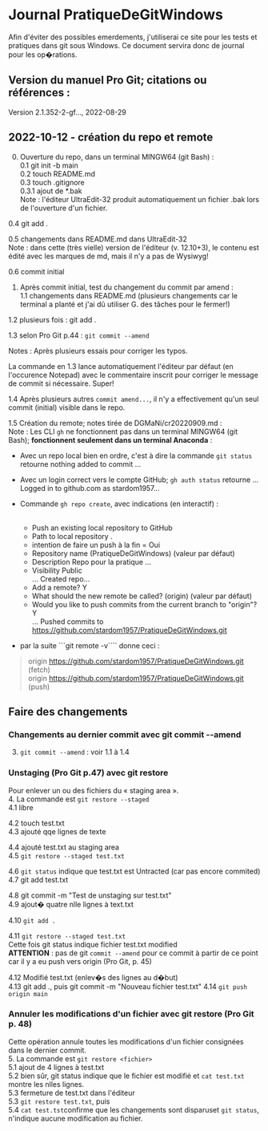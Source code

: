 # Journal PratiqueDeGitWindows
Afin d'éviter des possibles emerdements, j'utiliserai ce site pour les tests et pratiques dans git sous Windows. Ce document servira donc de journal pour les op�rations.

## Version du manuel Pro Git; citations ou références :
Version 2.1.352-2-gf..., 2022-08-29

## 2022-10-12 - création du repo et remote
0. Ouverture du repo, dans un terminal MINGW64 (git Bash) :<br>
 0.1 git init -b main<br>
 0.2 touch README.md<br>
 0.3 touch .gitignore<br>
  0.3.1 ajout de *.bak<br>
  Note : l'éditeur UltraEdit-32 produit automatiquement un fichier .bak lors de l'ouverture d'un fichier.<br>
  
 0.4 git add .<br>
 
 0.5 changements dans README.md dans UltraEdit-32<br>
 Note : dans cette (très vielle) version de l'éditeur (v. 12.10+3),  le contenu est édité avec les marques de md, mais il n'y a pas de Wysiwyg!<br>
 
 0.6 commit initial<br>

1. Après commit initial, test du changement du commit par amend :<br>
 1.1 changements dans README.md (plusieurs changements car le terminal a planté et j'ai dû utiliser G. des tâches pour le fermer!)<br>
 
 1.2 plusieurs fois : git add .<br>
 
 1.3 selon Pro Git p.44 : ```git commit --amend```<br>

  Notes :
  Après plusieurs essais pour corriger les typos.<br>
       
  La commande en 1.3 lance automatiquement l'éditeur par défaut (en l'occurence Notepad) avec le commentaire inscrit pour corriger le message de commit si nécessaire. Super!<br>

  1.4 Après plusieurs autres ```commit amend...```, il n'y a effectivement qu'un seul commit (initial) visible dans le repo.<br>
    
  1.5 Création du remote; notes tirée de DGMaNi/cr20220909.md :<br>
  Note : Les CLI `gh` ne fonctionnent pas dans un terminal MINGW64 (git Bash); **fonctionnent seulement dans un terminal Anaconda** :<br>
* Avec un repo local bien en ordre, c'est à dire la commande `git status`  retourne nothing added to commit ... <br>
* Avec un login correct vers le compte GitHub; `gh auth status` retourne
... Logged in to github.com as stardom1957...

* Commande `gh repo create`, avec indications (en interactif) :<br><br>
  - Push an existing local repository to GitHub<br>
  - Path to local repository .<br>
  - intention de faire un push à la fin = Oui<br>
  - Repository name (PratiqueDeGitWindows) (valeur par défaut)<br>
  - Description Repo pour la pratique ...<br>
  - Visibility Public<br>
    ... Created repo...<br>
  - Add a remote? Y<br>
  - What should the new remote be called? (origin) (valeur par défaut)<br>
  - Would you like to push commits from the current branch to "origin"? Y<br>
    ... Pushed commits to https://github.com/stardom1957/PratiqueDeGitWindows.git<br>

* par la suite ```git remote -v```` donne ceci :<br>
>origin  https://github.com/stardom1957/PratiqueDeGitWindows.git (fetch)<br>
>origin  https://github.com/stardom1957/PratiqueDeGitWindows.git (push)<br>


## Faire des changements
### Changements au dernier commit avec git commit --amend
3. ```git commit --amend``` : voir 1.1 à 1.4<br>
 
### Unstaging (Pro Git p.47) avec git restore
Pour enlever un ou des fichiers du « staging area ».<br>
4. La commande est ```git restore --staged```<br>
 4.1 libre<br>
  
 4.2 touch test.txt<br>
 4.3 ajouté qqe lignes de texte<br>
  
 4.4 ajouté test.txt au staging area<br>
 4.5 ```git restore --staged test.txt```<br>
  
 4.6 ```git status``` indique que test.txt est Untracted (car pas encore commited)<br>
 4.7 git add test.txt<br>
  
 4.8 git commit -m "Test de unstaging sur test.txt"<br>
 4.9 ajout� quatre nlle lignes à text.txt<br>
  
 4.10 ```git add .```<br>
  
 4.11 ```git restore --staged test.txt```<br>
       Cette fois git status indique fichier test.txt modified<br>
       **ATTENTION** : pas de git ``commit --amend`` pour ce commit à partir de ce point car il y a eu push vers origin (Pro Git, p. 45)<br>

 4.12 Modifié test.txt (enlev�s des lignes au d�but)<br>
 4.13 git add ., puis git commit -m "Nouveau fichier test.txt"
 4.14 ```git push origin main```<br>
  
### Annuler les modifications d'un fichier avec git restore (Pro Git p. 48)
Cette opération annule toutes les modifications d'un fichier consignées dans le dernier commit.<br>
5. La commande est ```git restore <fichier>```<br>
 5.1 ajout de 4 lignes à test.txt<br>
 5.2 bien sûr, git status indique que le fichier est modifié et ```cat test.txt``` montre les nlles lignes.<br>
 5.3 fermeture de test.txt dans l'éditeur<br>
 5.3 ```git restore test.txt```, puis<br>
 5.4 ```cat test.tst```confirme que les changements sont disparuset ```git status```, n'indique aucune modification au fichier.<br>
 
